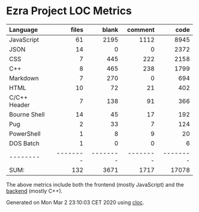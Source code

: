 # Ezra Project LOC Metrics

Language|files|blank|comment|code
:-------|-------:|-------:|-------:|-------:
JavaScript|61|2195|1112|8945
JSON|14|0|0|2372
CSS|7|445|222|2158
C++|8|465|238|1799
Markdown|7|270|0|694
HTML|10|72|21|402
C/C++ Header|7|138|91|366
Bourne Shell|14|45|17|192
Pug|2|33|7|124
PowerShell|1|8|9|20
DOS Batch|1|0|0|6
--------|--------|--------|--------|--------
SUM:|132|3671|1717|17078

The above metrics include both the frontend (mostly JavaScript) and the [backend](https://github.com/tobias-klein/node-sword-interface) (mostly C++).

Generated on Mon Mar  2 23:10:03 CET 2020 using [cloc](https://github.com/AlDanial/cloc).